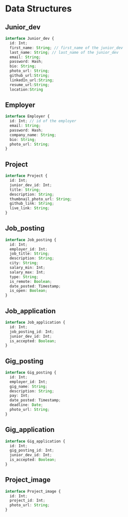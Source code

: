 # Data Structures

## Junior_dev

```ts
interface Junior_dev {
  id: Int;
  first_name: String; // first_name of the junior_dev
  last_name: String; // last_name of the junior_dev
  email: String;
  password: Hash;
  bio: String;
  photo_url: String;
  github_url:String;
  linkedIn_url:String;
  resume_url:String;
  location:String
```

## Employer

```ts
interface Employer {
  id: Int; // id of the employer
  email: String;
  password: Hash;
  company_name: String;
  bio: String;
  photo_url: String;
}
```

## Project

```ts
interface Project {
  id: Int;
  junior_dev_id: Int;
  title: String;
  description: String;
  thumbnail_photo_url: String;
  github_link: String;
  live_link: String;
}
```

## Job_posting

```ts
interface Job_posting {
  id: Int;
  employer_id: Int;
  job_title: String;
  description: String;
  city: String;
  salary_min: Int;
  salary_max: Int;
  type: String;
  is_remote: Boolean;
  date_posted: Timestamp;
  is_open: Boolean;
}
```

## Job_application

```ts
interface Job_application {
  id: Int;
  job_posting_id: Int;
  junior_dev_id: Int;
  is_accepted: Boolean;
}
```

## Gig_posting

```ts
interface Gig_posting {
  id: Int;
  employer_id: Int;
  gig_name: String;
  description: String;
  pay: Int;
  date_posted: Timestamp;
  deadline: Date;
  photo_url: String;
}
```

## Gig_application

```ts
interface Gig_application {
  id: Int;
  gig_posting_id: Int;
  junior_dev_id: Int;
  is_accepted: Boolean;
}
```

## Project_image

```ts
interface Project_image {
  id: Int;
  project_id: Int;
  photo_url: String;
}
```
